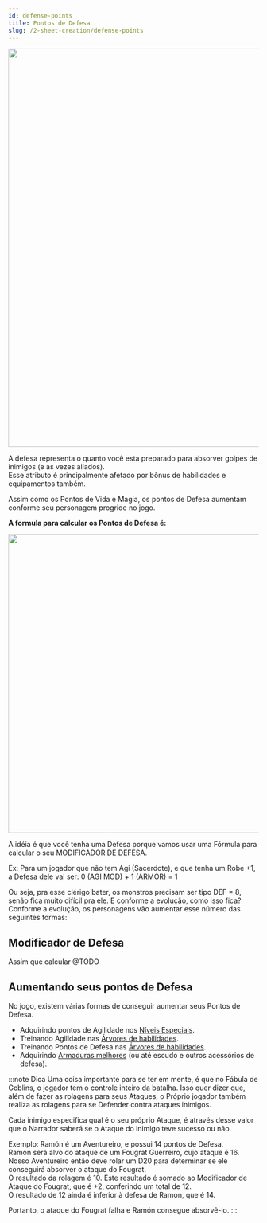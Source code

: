 ```yaml
---
id: defense-points
title: Pontos de Defesa
slug: /2-sheet-creation/defense-points
---
```

<img src="https://fabulas-e-goblins-book.s3-us-west-2.amazonaws.com/criando-seu-personagem/pontos-de-defesa-01.png" width="800"/>

A defesa representa o quanto você esta preparado para absorver golpes de inimigos (e as vezes aliados). <br/>
Esse atributo é principalmente afetado por bônus de habilidades e equipamentos também.

Assim como os Pontos de Vida e Magia, os pontos de Defesa aumentam conforme seu personagem progride no jogo.

**A formula para calcular os Pontos de Defesa é:**

<img src="https://fabulas-e-goblins-book.s3-us-west-2.amazonaws.com/criando-seu-personagem/pontos-de-defesa-02.png" width="600"/>

A idéia é que você tenha uma Defesa porque vamos usar uma Fórmula para calcular o seu MODIFICADOR DE DEFESA.

Ex: Para um jogador que não tem Agi (Sacerdote), e que tenha um Robe +1, a Defesa dele vai ser:
0 (AGI MOD) + 1 (ARMOR) = 1

Ou seja, pra esse clérigo bater, os monstros precisam ser tipo DEF = 8, senão fica muito difícil pra ele.
E conforme a evolução, como isso fica?<br/>
Conforme a evolução, os personagens vão aumentar esse número das seguintes formas:

## Modificador de Defesa

Assim que calcular 
@TODO

## Aumentando seus pontos de Defesa

No jogo, existem várias formas de conseguir aumentar seus Pontos de Defesa.

- Adquirindo pontos de Agilidade nos [Níveis Especiais](/docs/7-game-rules/special-levels).
- Treinando Agilidade nas [Árvores de habilidades](/docs/4-classes/classes-introduction).
- Treinando Pontos de Defesa nas [Árvores de habilidades](/docs/4-classes/classes-introduction).
- Adquirindo [Armaduras melhores](/docs/9-appendix/types-of-armor) (ou até escudo e outros acessórios de defesa).

:::note Dica 
Uma coisa importante para se ter em mente, é que no Fábula de Goblins, o jogador tem o controle inteiro da batalha. Isso quer dizer que, além de fazer as rolagens para seus Ataques, o Próprio jogador também realiza as rolagens para se Defender contra ataques inimigos.

Cada inimigo especifica qual é o seu próprio Ataque, é através desse valor que o Narrador saberá se o Ataque do inimigo teve sucesso ou não.

Exemplo:
Ramón é um Aventureiro, e possui 14 pontos de Defesa.<br/>
Ramón será alvo do ataque de um Fougrat Guerreiro, cujo ataque é 16.<br/>
Nosso Aventureiro então deve rolar um D20 para determinar se ele conseguirá absorver o ataque do Fougrat.<br/>
O resultado da rolagem é 10. Este resultado é somado ao Modificador de Ataque do Fougrat, que é +2, conferindo um total de 12.<br/>
O resultado de 12 ainda é inferior à defesa de Ramon, que é 14. <br/>

Portanto, o ataque do Fougrat falha e Ramón consegue absorvê-lo.
:::
